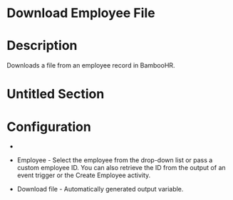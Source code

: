 ﻿# Download Employee File

# Description

Downloads a file from an employee record in BambooHR.

# Untitled Section

# Configuration

* 
* Employee - Select the employee from the drop-down list or pass a custom employee ID. You can also retrieve the ID from the output of an event trigger or the Create Employee activity.





* Download file - Automatically generated output variable.
